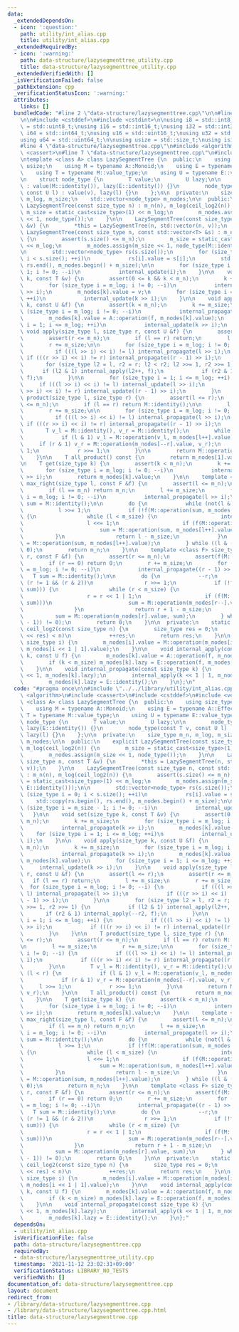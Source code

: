 ```yaml
---
data:
  _extendedDependsOn:
  - icon: ':question:'
    path: utility/int_alias.cpp
    title: utility/int_alias.cpp
  _extendedRequiredBy:
  - icon: ':warning:'
    path: data-structure/lazysegmenttree_utility.cpp
    title: data-structure/lazysegmenttree_utility.cpp
  _extendedVerifiedWith: []
  _isVerificationFailed: false
  _pathExtension: cpp
  _verificationStatusIcon: ':warning:'
  attributes:
    links: []
  bundledCode: "#line 2 \"data-structure/lazysegmenttree.cpp\"\n\n#line 2 \"utility/int_alias.cpp\"\
    \n\n#include <cstddef>\n#include <cstdint>\n\nusing i8 = std::int8_t;\nusing u8\
    \ = std::uint8_t;\nusing i16 = std::int16_t;\nusing i32 = std::int32_t;\nusing\
    \ i64 = std::int64_t;\nusing u16 = std::uint16_t;\nusing u32 = std::uint32_t;\n\
    using u64 = std::uint64_t;\n\nusing usize = std::size_t;\nusing isize = std::ptrdiff_t;\n\
    #line 4 \"data-structure/lazysegmenttree.cpp\"\n#include <algorithm>\n#include\
    \ <cassert>\n#line 7 \"data-structure/lazysegmenttree.cpp\"\n#include <vector>\n\
    \ntemplate <class A> class LazySegmentTree {\n  public:\n    using size_type =\
    \ usize;\n    using M = typename A::Monoid;\n    using E = typename A::Effector;\n\
    \    using T = typename M::value_type;\n    using U = typename E::value_type;\n\
    \n    struct node_type {\n        T value;\n        U lazy;\n\n        node_type()\
    \ : value(M::identity()), lazy(E::identity()) {}\n        node_type(const T v,\
    \ const U l) : value(v), lazy(l) {}\n    };\n\n  private:\n    size_type m_n,\
    \ m_log, m_size;\n    std::vector<node_type> m_nodes;\n\n  public:\n    explicit\
    \ LazySegmentTree(const size_type n) : m_n(n), m_log(ceil_log2(n)) {\n       \
    \ m_size = static_cast<size_type>(1) << m_log;\n        m_nodes.assign(m_size\
    \ << 1, node_type());\n    }\n\n    LazySegmentTree(const size_type n, const T\
    \ &v) {\n        *this = LazySegmentTree(n, std::vector(n, v));\n    }\n\n   \
    \ LazySegmentTree(const size_type n, const std::vector<T> &s) : m_n(n), m_log(ceil_log2(n))\
    \ {\n        assert(s.size() <= m_n);\n        m_size = static_cast<size_type>(1)\
    \ << m_log;\n        m_nodes.assign(m_size << 1, node_type(M::identity(), E::identity()));\n\
    \n        std::vector<node_type> rs(s.size());\n        for (size_type i = 0;\
    \ i < s.size(); ++i)\n            rs[i].value = s[i];\n        std::copy(rs.begin(),\
    \ rs.end(), m_nodes.begin() + m_size);\n\n        for (size_type i = m_size -\
    \ 1; i != 0; --i)\n            internal_update(i);\n    }\n\n    void set(size_type\
    \ k, const T &v) {\n        assert(0 <= k && k < m_n);\n        k += m_size;\n\
    \        for (size_type i = m_log; i != 0; --i)\n            internal_propagate(k\
    \ >> i);\n        m_nodes[k].value = v;\n        for (size_type i = 1; i <= m_log;\
    \ ++i)\n            internal_update(k >> i);\n    }\n\n    void apply(size_type\
    \ k, const U &f) {\n        assert(k < m_n);\n        k += m_size;\n        for\
    \ (size_type i = m_log; i != 0; --i)\n            internal_propagate(k >> i);\n\
    \        m_nodes[k].value = A::operation(f, m_nodes[k].value);\n        for (size_type\
    \ i = 1; i <= m_log; ++i)\n            internal_update(k >> i);\n    }\n\n   \
    \ void apply(size_type l, size_type r, const U &f) {\n        assert(l <= r);\n\
    \        assert(r <= m_n);\n        if (l == r) return;\n        l += m_size;\n\
    \        r += m_size;\n\n        for (size_type i = m_log; i != 0; --i) {\n  \
    \          if (((l >> i) << i) != l) internal_propagate(l >> i);\n           \
    \ if (((r >> i) << i) != r) internal_propagate((r - 1) >> i);\n        }\n\n \
    \       for (size_type l2 = l, r2 = r; l2 < r2; l2 >>= 1, r2 >>= 1) {\n      \
    \      if (l2 & 1) internal_apply(l2++, f);\n            if (r2 & 1) internal_apply(--r2,\
    \ f);\n        }\n\n        for (size_type i = 1; i <= m_log; ++i) {\n       \
    \     if (((l >> i) << i) != l) internal_update(l >> i);\n            if (((r\
    \ >> i) << i) != r) internal_update((r - 1) >> i);\n        }\n    }\n\n    T\
    \ product(size_type l, size_type r) {\n        assert(l <= r);\n        assert(r\
    \ <= m_n);\n        if (l == r) return M::identity();\n\n        l += m_size;\n\
    \        r += m_size;\n\n        for (size_type i = m_log; i != 0; --i) {\n  \
    \          if (((l >> i) << i) != l) internal_propagate(l >> i);\n           \
    \ if (((r >> i) << i) != r) internal_propagate((r - 1) >> i);\n        }\n\n \
    \       T v_l = M::identity(), v_r = M::identity();\n        while (l < r) {\n\
    \            if (l & 1) v_l = M::operation(v_l, m_nodes[l++].value);\n       \
    \     if (r & 1) v_r = M::operation(m_nodes[--r].value, v_r);\n            l >>=\
    \ 1;\n            r >>= 1;\n        }\n\n        return M::operation(v_l, v_r);\n\
    \    }\n\n    T all_product() const {\n        return m_nodes[1].value;\n    }\n\
    \n    T get(size_type k) {\n        assert(k < m_n);\n        k += m_size;\n \
    \       for (size_type i = m_log; i != 0; --i)\n            internal_propagate(k\
    \ >> i);\n        return m_nodes[k].value;\n    }\n\n    template <class F> size_type\
    \ max_right(size_type l, const F &f) {\n        assert(l <= m_n);\n        assert(f(M::identity()));\n\
    \        if (l == m_n) return m_n;\n        l += m_size;\n        for (size_type\
    \ i = m_log; i != 0; --i)\n            internal_propagate(l >> i);\n        T\
    \ sum = M::identity();\n\n        do {\n            while (not(l & 1))\n     \
    \           l >>= 1;\n            if (!f(M::operation(sum, m_nodes[l].value)))\
    \ {\n                while (l < m_size) {\n                    internal_propagate(l);\n\
    \                    l <<= 1;\n                    if (f(M::operation(sum, m_nodes[l].value)))\n\
    \                        sum = M::operation(sum, m_nodes[l++].value);\n      \
    \          }\n                return l - m_size;\n            }\n            sum\
    \ = M::operation(sum, m_nodes[l++].value);\n        } while ((l & (l - 1)) !=\
    \ 0);\n        return m_n;\n    }\n\n    template <class F> size_type min_left(size_type\
    \ r, const F &f) {\n        assert(r <= m_n);\n        assert(f(M::identity()));\n\
    \        if (r == 0) return 0;\n        r += m_size;\n        for (size_type i\
    \ = m_log; i != 0; --i)\n            internal_propagate((r - 1) >> i);\n     \
    \   T sum = M::identity();\n\n        do {\n            --r;\n            while\
    \ (r != 1 && (r & 2))\n                r >>= 1;\n            if (!f(M::operation(m_nodes[r].value,\
    \ sum))) {\n                while (r < m_size) {\n                    internal_propagate(r);\n\
    \                    r = r << 1 | 1;\n                    if (f(M::operation(m_nodes[r].value,\
    \ sum)))\n                        sum = M::operation(m_nodes[r--].value, sum);\n\
    \                }\n                return r + 1 - m_size;\n            }\n  \
    \          sum = M::operation(m_nodes[r].value, sum);\n        } while ((r & (r\
    \ - 1)) != 0);\n        return 0;\n    }\n\n  private:\n    static constexpr size_type\
    \ ceil_log2(const size_type n) {\n        size_type res = 0;\n        while ((static_cast<size_type>(1)\
    \ << res) < n)\n            ++res;\n        return res;\n    }\n\n    void internal_update(const\
    \ size_type i) {\n        m_nodes[i].value = M::operation(m_nodes[i << 1].value,\
    \ m_nodes[i << 1 | 1].value);\n    }\n\n    void internal_apply(const size_type\
    \ k, const U f) {\n        m_nodes[k].value = A::operation(f, m_nodes[k].value);\n\
    \        if (k < m_size) m_nodes[k].lazy = E::operation(f, m_nodes[k].lazy);\n\
    \    }\n\n    void internal_propagate(const size_type k) {\n        internal_apply(k\
    \ << 1, m_nodes[k].lazy);\n        internal_apply(k << 1 | 1, m_nodes[k].lazy);\n\
    \        m_nodes[k].lazy = E::identity();\n    }\n};\n"
  code: "#pragma once\n\n#include \"../../library/utility/int_alias.cpp\"\n#include\
    \ <algorithm>\n#include <cassert>\n#include <cstddef>\n#include <vector>\n\ntemplate\
    \ <class A> class LazySegmentTree {\n  public:\n    using size_type = usize;\n\
    \    using M = typename A::Monoid;\n    using E = typename A::Effector;\n    using\
    \ T = typename M::value_type;\n    using U = typename E::value_type;\n\n    struct\
    \ node_type {\n        T value;\n        U lazy;\n\n        node_type() : value(M::identity()),\
    \ lazy(E::identity()) {}\n        node_type(const T v, const U l) : value(v),\
    \ lazy(l) {}\n    };\n\n  private:\n    size_type m_n, m_log, m_size;\n    std::vector<node_type>\
    \ m_nodes;\n\n  public:\n    explicit LazySegmentTree(const size_type n) : m_n(n),\
    \ m_log(ceil_log2(n)) {\n        m_size = static_cast<size_type>(1) << m_log;\n\
    \        m_nodes.assign(m_size << 1, node_type());\n    }\n\n    LazySegmentTree(const\
    \ size_type n, const T &v) {\n        *this = LazySegmentTree(n, std::vector(n,\
    \ v));\n    }\n\n    LazySegmentTree(const size_type n, const std::vector<T> &s)\
    \ : m_n(n), m_log(ceil_log2(n)) {\n        assert(s.size() <= m_n);\n        m_size\
    \ = static_cast<size_type>(1) << m_log;\n        m_nodes.assign(m_size << 1, node_type(M::identity(),\
    \ E::identity()));\n\n        std::vector<node_type> rs(s.size());\n        for\
    \ (size_type i = 0; i < s.size(); ++i)\n            rs[i].value = s[i];\n    \
    \    std::copy(rs.begin(), rs.end(), m_nodes.begin() + m_size);\n\n        for\
    \ (size_type i = m_size - 1; i != 0; --i)\n            internal_update(i);\n \
    \   }\n\n    void set(size_type k, const T &v) {\n        assert(0 <= k && k <\
    \ m_n);\n        k += m_size;\n        for (size_type i = m_log; i != 0; --i)\n\
    \            internal_propagate(k >> i);\n        m_nodes[k].value = v;\n    \
    \    for (size_type i = 1; i <= m_log; ++i)\n            internal_update(k >>\
    \ i);\n    }\n\n    void apply(size_type k, const U &f) {\n        assert(k <\
    \ m_n);\n        k += m_size;\n        for (size_type i = m_log; i != 0; --i)\n\
    \            internal_propagate(k >> i);\n        m_nodes[k].value = A::operation(f,\
    \ m_nodes[k].value);\n        for (size_type i = 1; i <= m_log; ++i)\n       \
    \     internal_update(k >> i);\n    }\n\n    void apply(size_type l, size_type\
    \ r, const U &f) {\n        assert(l <= r);\n        assert(r <= m_n);\n     \
    \   if (l == r) return;\n        l += m_size;\n        r += m_size;\n\n      \
    \  for (size_type i = m_log; i != 0; --i) {\n            if (((l >> i) << i) !=\
    \ l) internal_propagate(l >> i);\n            if (((r >> i) << i) != r) internal_propagate((r\
    \ - 1) >> i);\n        }\n\n        for (size_type l2 = l, r2 = r; l2 < r2; l2\
    \ >>= 1, r2 >>= 1) {\n            if (l2 & 1) internal_apply(l2++, f);\n     \
    \       if (r2 & 1) internal_apply(--r2, f);\n        }\n\n        for (size_type\
    \ i = 1; i <= m_log; ++i) {\n            if (((l >> i) << i) != l) internal_update(l\
    \ >> i);\n            if (((r >> i) << i) != r) internal_update((r - 1) >> i);\n\
    \        }\n    }\n\n    T product(size_type l, size_type r) {\n        assert(l\
    \ <= r);\n        assert(r <= m_n);\n        if (l == r) return M::identity();\n\
    \n        l += m_size;\n        r += m_size;\n\n        for (size_type i = m_log;\
    \ i != 0; --i) {\n            if (((l >> i) << i) != l) internal_propagate(l >>\
    \ i);\n            if (((r >> i) << i) != r) internal_propagate((r - 1) >> i);\n\
    \        }\n\n        T v_l = M::identity(), v_r = M::identity();\n        while\
    \ (l < r) {\n            if (l & 1) v_l = M::operation(v_l, m_nodes[l++].value);\n\
    \            if (r & 1) v_r = M::operation(m_nodes[--r].value, v_r);\n       \
    \     l >>= 1;\n            r >>= 1;\n        }\n\n        return M::operation(v_l,\
    \ v_r);\n    }\n\n    T all_product() const {\n        return m_nodes[1].value;\n\
    \    }\n\n    T get(size_type k) {\n        assert(k < m_n);\n        k += m_size;\n\
    \        for (size_type i = m_log; i != 0; --i)\n            internal_propagate(k\
    \ >> i);\n        return m_nodes[k].value;\n    }\n\n    template <class F> size_type\
    \ max_right(size_type l, const F &f) {\n        assert(l <= m_n);\n        assert(f(M::identity()));\n\
    \        if (l == m_n) return m_n;\n        l += m_size;\n        for (size_type\
    \ i = m_log; i != 0; --i)\n            internal_propagate(l >> i);\n        T\
    \ sum = M::identity();\n\n        do {\n            while (not(l & 1))\n     \
    \           l >>= 1;\n            if (!f(M::operation(sum, m_nodes[l].value)))\
    \ {\n                while (l < m_size) {\n                    internal_propagate(l);\n\
    \                    l <<= 1;\n                    if (f(M::operation(sum, m_nodes[l].value)))\n\
    \                        sum = M::operation(sum, m_nodes[l++].value);\n      \
    \          }\n                return l - m_size;\n            }\n            sum\
    \ = M::operation(sum, m_nodes[l++].value);\n        } while ((l & (l - 1)) !=\
    \ 0);\n        return m_n;\n    }\n\n    template <class F> size_type min_left(size_type\
    \ r, const F &f) {\n        assert(r <= m_n);\n        assert(f(M::identity()));\n\
    \        if (r == 0) return 0;\n        r += m_size;\n        for (size_type i\
    \ = m_log; i != 0; --i)\n            internal_propagate((r - 1) >> i);\n     \
    \   T sum = M::identity();\n\n        do {\n            --r;\n            while\
    \ (r != 1 && (r & 2))\n                r >>= 1;\n            if (!f(M::operation(m_nodes[r].value,\
    \ sum))) {\n                while (r < m_size) {\n                    internal_propagate(r);\n\
    \                    r = r << 1 | 1;\n                    if (f(M::operation(m_nodes[r].value,\
    \ sum)))\n                        sum = M::operation(m_nodes[r--].value, sum);\n\
    \                }\n                return r + 1 - m_size;\n            }\n  \
    \          sum = M::operation(m_nodes[r].value, sum);\n        } while ((r & (r\
    \ - 1)) != 0);\n        return 0;\n    }\n\n  private:\n    static constexpr size_type\
    \ ceil_log2(const size_type n) {\n        size_type res = 0;\n        while ((static_cast<size_type>(1)\
    \ << res) < n)\n            ++res;\n        return res;\n    }\n\n    void internal_update(const\
    \ size_type i) {\n        m_nodes[i].value = M::operation(m_nodes[i << 1].value,\
    \ m_nodes[i << 1 | 1].value);\n    }\n\n    void internal_apply(const size_type\
    \ k, const U f) {\n        m_nodes[k].value = A::operation(f, m_nodes[k].value);\n\
    \        if (k < m_size) m_nodes[k].lazy = E::operation(f, m_nodes[k].lazy);\n\
    \    }\n\n    void internal_propagate(const size_type k) {\n        internal_apply(k\
    \ << 1, m_nodes[k].lazy);\n        internal_apply(k << 1 | 1, m_nodes[k].lazy);\n\
    \        m_nodes[k].lazy = E::identity();\n    }\n};"
  dependsOn:
  - utility/int_alias.cpp
  isVerificationFile: false
  path: data-structure/lazysegmenttree.cpp
  requiredBy:
  - data-structure/lazysegmenttree_utility.cpp
  timestamp: '2021-11-12 23:02:31+09:00'
  verificationStatus: LIBRARY_NO_TESTS
  verifiedWith: []
documentation_of: data-structure/lazysegmenttree.cpp
layout: document
redirect_from:
- /library/data-structure/lazysegmenttree.cpp
- /library/data-structure/lazysegmenttree.cpp.html
title: data-structure/lazysegmenttree.cpp
---
```

